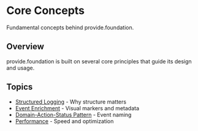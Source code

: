 # Core Concepts

Fundamental concepts behind provide.foundation.

## Overview

provide.foundation is built on several core principles that guide its design and usage.

## Topics

- [Structured Logging](structured-logging.md) - Why structure matters
- [Event Enrichment](event-enrichment.md) - Visual markers and metadata
- [Domain-Action-Status Pattern](das-pattern.md) - Event naming
- [Performance](performance.md) - Speed and optimization
